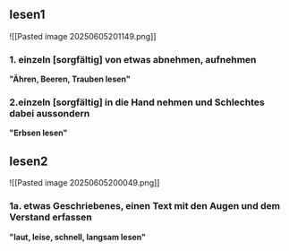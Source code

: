 
## lesen1

![[Pasted image 20250605201149.png]]


### 1. einzeln [sorgfältig] von etwas abnehmen, aufnehmen
**"Ähren, Beeren, Trauben lesen"**

### 2.einzeln [sorgfältig] in die Hand nehmen und Schlechtes dabei aussondern
**"Erbsen lesen"**

## lesen2 
![[Pasted image 20250605200049.png]]


### 1a. etwas Geschriebenes, einen Text mit den Augen und dem Verstand erfassen
**"laut, leise, schnell, langsam lesen"**


